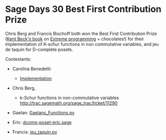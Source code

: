 

# Sage Days 30 Best First Contribution Prize

Chris Berg and Francis Bischoff both won the Best First Contribution Prize (<a class="http" href="http://www.amazon.com/Extreme-Programming-Explained-Embrace-Change/dp/0321278658">Kent Beck's book</a> on <a class="http" href="http://en.wikipedia.org/wiki/Extreme_Programming">Extreme programming</a> + chocolates!) for their implementation of K-schur functions in non commutative variables, and jeu de taquin for D-complete posets. 

Contestants: 

* Carolina Benedetti:  

   * <a class="http" href="http://www.math.yorku.ca/~carobene/quantum_grass.py">Implementation</a> 
* Chris Berg, 

   * k-Schur functions in non-commutative variables <a href="http://trac.sagemath.org/sage_trac/ticket/11290">http://trac.sagemath.org/sage_trac/ticket/11290</a> 
* Gaelan: <a href="days30_prize/Gaelans_Functions.py">Gaelans_Functions.py</a> 

* Eric: <a href="days30_prize/dcomp-poset-eric.sage">dcomp-poset-eric.sage</a> 

* Francis: <a href="days30_prize/jeu_taquin.py">jeu_taquin.py</a> 

